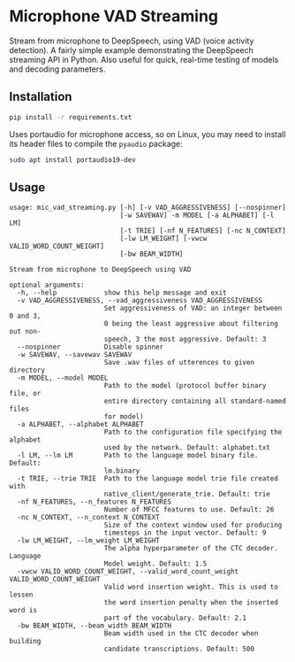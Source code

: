 # Microphone VAD Streaming

Stream from microphone to DeepSpeech, using VAD (voice activity detection). A fairly simple example demonstrating the DeepSpeech streaming API in Python. Also useful for quick, real-time testing of models and decoding parameters.

## Installation

```bash
pip install -r requirements.txt
```

Uses portaudio for microphone access, so on Linux, you may need to install its header files to compile the `pyaudio` package:

```bash
sudo apt install portaudio19-dev
```

## Usage

```
usage: mic_vad_streaming.py [-h] [-v VAD_AGGRESSIVENESS] [--nospinner]
                            [-w SAVEWAV] -m MODEL [-a ALPHABET] [-l LM]
                            [-t TRIE] [-nf N_FEATURES] [-nc N_CONTEXT]
                            [-lw LM_WEIGHT] [-vwcw VALID_WORD_COUNT_WEIGHT]
                            [-bw BEAM_WIDTH]

Stream from microphone to DeepSpeech using VAD

optional arguments:
  -h, --help            show this help message and exit
  -v VAD_AGGRESSIVENESS, --vad_aggressiveness VAD_AGGRESSIVENESS
                        Set aggressiveness of VAD: an integer between 0 and 3,
                        0 being the least aggressive about filtering out non-
                        speech, 3 the most aggressive. Default: 3
  --nospinner           Disable spinner
  -w SAVEWAV, --savewav SAVEWAV
                        Save .wav files of utterences to given directory
  -m MODEL, --model MODEL
                        Path to the model (protocol buffer binary file, or
                        entire directory containing all standard-named files
                        for model)
  -a ALPHABET, --alphabet ALPHABET
                        Path to the configuration file specifying the alphabet
                        used by the network. Default: alphabet.txt
  -l LM, --lm LM        Path to the language model binary file. Default:
                        lm.binary
  -t TRIE, --trie TRIE  Path to the language model trie file created with
                        native_client/generate_trie. Default: trie
  -nf N_FEATURES, --n_features N_FEATURES
                        Number of MFCC features to use. Default: 26
  -nc N_CONTEXT, --n_context N_CONTEXT
                        Size of the context window used for producing
                        timesteps in the input vector. Default: 9
  -lw LM_WEIGHT, --lm_weight LM_WEIGHT
                        The alpha hyperparameter of the CTC decoder. Language
                        Model weight. Default: 1.5
  -vwcw VALID_WORD_COUNT_WEIGHT, --valid_word_count_weight VALID_WORD_COUNT_WEIGHT
                        Valid word insertion weight. This is used to lessen
                        the word insertion penalty when the inserted word is
                        part of the vocabulary. Default: 2.1
  -bw BEAM_WIDTH, --beam_width BEAM_WIDTH
                        Beam width used in the CTC decoder when building
                        candidate transcriptions. Default: 500
```

